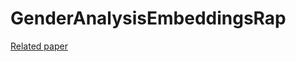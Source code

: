 # GenderAnalysisEmbeddingsRap
[Related paper](https://github.com/Owe1n/GenderAnalysisEmbeddingsRap/blob/master/Gender_analysis_in_American_rap_using_word_embedding.pdf)
